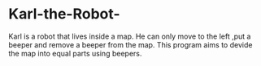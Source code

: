 # Karl-the-Robot-

Karl is a robot that lives inside a map. He can only move to the left ,put a beeper and remove a beeper from the map.
This program aims to devide the map into equal parts using beepers.
